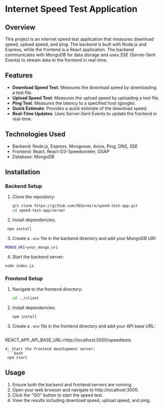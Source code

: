 # Internet Speed Test Application

## Overview

This project is an internet speed test application that measures download speed, upload speed, and ping. The backend is built with Node.js and Express, while the frontend is a React application. The backend communicates with MongoDB for data storage and uses SSE (Server-Sent Events) to stream data to the frontend in real-time.

## Features

- **Download Speed Test**: Measures the download speed by downloading a test file.
- **Upload Speed Test**: Measures the upload speed by uploading a test file.
- **Ping Test**: Measures the latency to a specified host (google).
- **Quick Estimate**: Provides a quick estimate of the download speed.
- **Real-Time Updates**: Uses Server-Sent Events to update the frontend in real-time.

## Technologies Used

- Backend: Node.js, Express, Mongoose, Axios, Ping, DNS, SSE
- Frontend: React, React-D3-Speedometer, GSAP
- Database: MongoDB

## Installation

### Backend Setup

1. Clone the repository:
   ```bash
   git clone https://github.com/502ermira/speed-test-app.git
   cd speed-test-app/server
   ```
2. Install dependencies:
  ```bash
   npm install
```
3. Create a `.env` file in the backend directory and add your MongoDB URI:
  ```bash
  MONGO_URI=your_mongo_uri
```
4. Start the backend server:
  ```bash
  node index.js
 ```

### Frontend Setup

1. Navigate to the frontend directory:
   ```bash
   cd ../client
   ```
2. Install dependencies:
   ```bash
   npm install
   ```
3. Create a `.env` file in the frontend directory and add your API base URL:
   ```bash
  REACT_APP_API_BASE_URL=http://localhost:5000/speedtests 
  ```
4. Start the frontend development server:
   ```bash
   npm start
```

## Usage

1. Ensure both the backend and frontend servers are running.
2. Open your web browser and navigate to http://localhost:3000.
3. Click the "GO" button to start the speed test.
4. View the results including download speed, upload speed, and ping.




